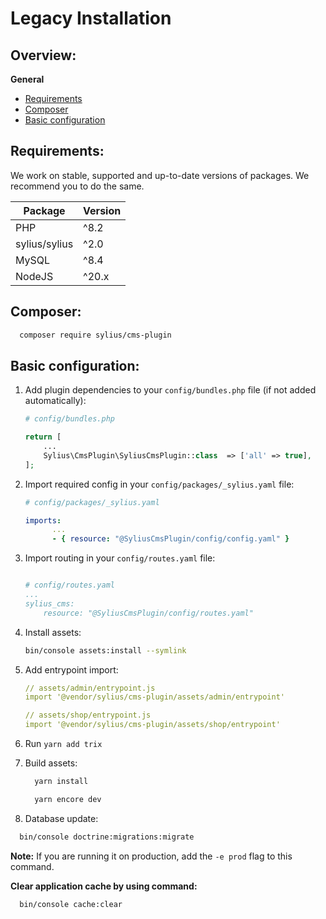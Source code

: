 # Legacy Installation

## Overview:
**General**
- [Requirements](#requirements)
- [Composer](#composer)
- [Basic configuration](#basic-configuration)

## Requirements:
We work on stable, supported and up-to-date versions of packages. We recommend you to do the same.

| Package       | Version |
|---------------|---------|
| PHP           | ^8.2    |
| sylius/sylius | ^2.0    |
| MySQL         | ^8.4    |
| NodeJS        | ^20.x   |

## Composer:
```bash
  composer require sylius/cms-plugin
```

## Basic configuration:
1. Add plugin dependencies to your `config/bundles.php` file (if not added automatically):

    ```php
    # config/bundles.php
    
    return [
        ...
        Sylius\CmsPlugin\SyliusCmsPlugin::class  => ['all' => true],
    ];
    ```

1. Import required config in your `config/packages/_sylius.yaml` file:
    ```yaml
    # config/packages/_sylius.yaml
    
    imports:
          ...
          - { resource: "@SyliusCmsPlugin/config/config.yaml" }
    ```

1. Import routing in your `config/routes.yaml` file:

    ```yaml
    
    # config/routes.yaml
    ...
    sylius_cms:
        resource: "@SyliusCmsPlugin/config/routes.yaml"
    ```

1. Install assets:
    ```bash
    bin/console assets:install --symlink
    ```

1. Add entrypoint import:
    ```yaml
    // assets/admin/entrypoint.js
    import '@vendor/sylius/cms-plugin/assets/admin/entrypoint'
    ```
    ```yaml
    // assets/shop/entrypoint.js
    import '@vendor/sylius/cms-plugin/assets/shop/entrypoint'
    ```

1. Run `yarn add trix`

1. Build assets:
    ```bash
      yarn install
    ```
    ```bash
      yarn encore dev
    ```

1. Database update:
```bash
  bin/console doctrine:migrations:migrate
```
**Note:** If you are running it on production, add the `-e prod` flag to this command.

**Clear application cache by using command:**
```bash
  bin/console cache:clear
```

